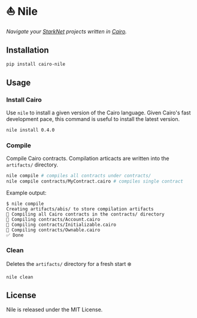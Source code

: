# ⛵ Nile

_Navigate your [StarkNet](https://www.cairo-lang.org/docs/hello_starknet/index.html) projects written in [Cairo](cairo-lang.org)._

## Installation

```sh
pip install cairo-nile
```

## Usage

### Install Cairo

Use `nile` to install a given version of the Cairo language. Given Cairo's fast development pace, this command is useful to install the latest version.

```sh
nile install 0.4.0
```

### Compile

Compile Cairo contracts. Compilation articacts are written into the `artifacts/` directory.

```sh
nile compile # compiles all contracts under contracts/
nile compile contracts/MyContract.cairo # compiles single contract
```
Example output:
```
$ nile compile
Creating artifacts/abis/ to store compilation artifacts
🤖 Compiling all Cairo contracts in the contracts/ directory
🔨 Compiling contracts/Account.cairo
🔨 Compiling contracts/Initializable.cairo
🔨 Compiling contracts/Ownable.cairo
✅ Done
```

### Clean

Deletes the `artifacts/` directory for a fresh start ❄️

```
nile clean
```

## License
Nile is released under the MIT License.

